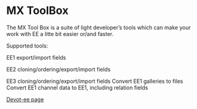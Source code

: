 # MX ToolBox #

The MX Tool Box is a suite of light developer&#8217;s tools which can make your work with EE a litte bit easier or/and faster. 

Supported tools:

EE1
export/import fields

EE2
cloning/ordering/export/import fields

EE3
cloning/ordering/export/import fields
Convert EE1 galleries to files
Convert EE1 channel data to EE1, including relation fields

[Devot-ee page](http://devot-ee.com/add-ons/mx-tool-box)
